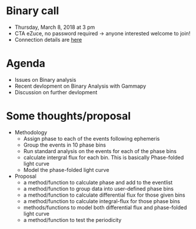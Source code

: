 
# Binary call

* Thursday, March 8, 2018 at 3 pm
* CTA eZuce, no password required -> anyone interested welcome to join!
* Connection details are [here](ConnectionDetails.txt)

# Agenda

* Issues on Binary analysis 
* Recent devlopment on Binary Analysis with Gammapy
* Discussion on further devlopment

# Some thoughts/proposal

* Methodology
  * Assign phase to each of the events following ephemeris
  * Group the events in 10 phase bins
  * Run standard analysis on the events for each of the phase bins
  * calculate intergral flux for each bin. This is basically Phase-folded light curve
  * Model the phase-folded light curve
* Proposal   
  * a method/function to calculate phase and add to the eventlist
  * a method/function to group data into user-defined phase bins
  * a method/function to calculate differential flux for those given bins
  * a method/function to calculate integral-flux for those phase bins
  * methods/functions to model both differential flux and phase-folded light curve 
  * a method/function to test the periodicity
  
